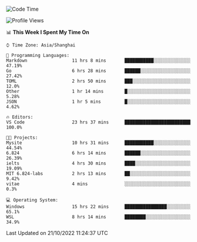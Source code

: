 <!--START_SECTION:waka-->
![Code Time](http://img.shields.io/badge/Code%20Time-244%20hrs%208%20mins-blue)

![Profile Views](http://img.shields.io/badge/Profile%20Views-4-blue)

📊 **This Week I Spent My Time On** 

```text
⌚︎ Time Zone: Asia/Shanghai

💬 Programming Languages: 
Markdown                 11 hrs 8 mins       ███████████░░░░░░░░░░░░░░   47.19% 
Go                       6 hrs 28 mins       ██████░░░░░░░░░░░░░░░░░░░   27.42% 
TOML                     2 hrs 50 mins       ███░░░░░░░░░░░░░░░░░░░░░░   12.0% 
Other                    1 hr 14 mins        █░░░░░░░░░░░░░░░░░░░░░░░░   5.28% 
JSON                     1 hr 5 mins         █░░░░░░░░░░░░░░░░░░░░░░░░   4.62%

🔥 Editors: 
VS Code                  23 hrs 37 mins      █████████████████████████   100.0%

🐱‍💻 Projects: 
Mysite                   10 hrs 31 mins      ███████████░░░░░░░░░░░░░░   44.54% 
6.824                    6 hrs 14 mins       ██████░░░░░░░░░░░░░░░░░░░   26.39% 
ielts                    4 hrs 30 mins       ████░░░░░░░░░░░░░░░░░░░░░   19.09% 
MIT 6.824-labs           2 hrs 13 mins       ██░░░░░░░░░░░░░░░░░░░░░░░   9.42% 
vitae                    4 mins              ░░░░░░░░░░░░░░░░░░░░░░░░░   0.3%

💻 Operating System: 
Windows                  15 hrs 22 mins      ████████████████░░░░░░░░░   65.1% 
WSL                      8 hrs 14 mins       ████████░░░░░░░░░░░░░░░░░   34.9%

```


 Last Updated on 21/10/2022 11:24:37 UTC
<!--END_SECTION:waka-->